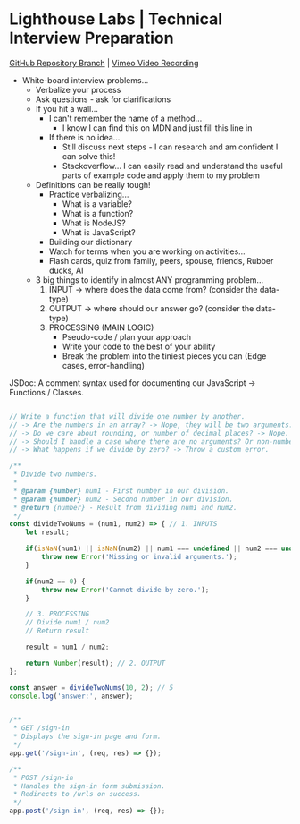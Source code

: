 # Lighthouse Labs | Technical Interview Preparation

[GitHub Repository Branch](https://github.com/WarrenUhrich/lighthouse-labs-technical-interview-breakout/tree/2024-03-27-web-flex-19february2024) | [Vimeo Video Recording](https://vimeo.com/928213545/4bda4fb473?share=copy)

* White-board interview problems...
    * Verbalize your process
    * Ask questions - ask for clarifications
    * If you hit a wall...
        * I can't remember the name of a method...
            * I know I can find this on MDN and just fill this line in
        * If there is no idea...
            * Still discuss next steps - I can research and am confident I can solve this!
            * Stackoverflow... I can easily read and understand the useful parts of example code and apply them to my problem
    * Definitions can be really tough!
        * Practice verbalizing...
            * What is a variable?
            * What is a function?
            * What is NodeJS?
            * What is JavaScript?
        * Building our dictionary
        * Watch for terms when you are working on activities...
        * Flash cards, quiz from family, peers, spouse, friends, Rubber ducks, AI
    * 3 big things to identify in almost ANY programming problem...
        1. INPUT -> where does the data come from? (consider the data-type)
        2. OUTPUT -> where should our answer go? (consider the data-type)
        3. PROCESSING (MAIN LOGIC)
            * Pseudo-code / plan your approach
            * Write your code to the best of your ability
            * Break the problem into the tiniest pieces you can
        (Edge cases, error-handling)

JSDoc:
A comment syntax used for documenting our JavaScript -> Functions / Classes.

```js

// Write a function that will divide one number by another.
// -> Are the numbers in an array? -> Nope, they will be two arguments. 
// -> Do we care about rounding, or number of decimal places? -> Nope.
// -> Should I handle a case where there are no arguments? Or non-number? -> Throw an error.
// -> What happens if we divide by zero? -> Throw a custom error.

/**
 * Divide two numbers.
 * 
 * @param {number} num1 - First number in our division.
 * @param {number} num2 - Second number in our division.
 * @return {number} - Result from dividing num1 and num2.
 */
const divideTwoNums = (num1, num2) => { // 1. INPUTS
    let result;

    if(isNaN(num1) || isNaN(num2) || num1 === undefined || num2 === undefined) {
        throw new Error('Missing or invalid arguments.');
    }

    if(num2 == 0) {
        throw new Error('Cannot divide by zero.');
    }

    // 3. PROCESSING
    // Divide num1 / num2
    // Return result

    result = num1 / num2;

    return Number(result); // 2. OUTPUT
};

const answer = divideTwoNums(10, 2); // 5
console.log('answer:', answer);
```


```js

/**
 * GET /sign-in
 * Displays the sign-in page and form.
 */
app.get('/sign-in', (req, res) => {});

/**
 * POST /sign-in
 * Handles the sign-in form submission.
 * Redirects to /urls on success.
 */
app.post('/sign-in', (req, res) => {});

```
